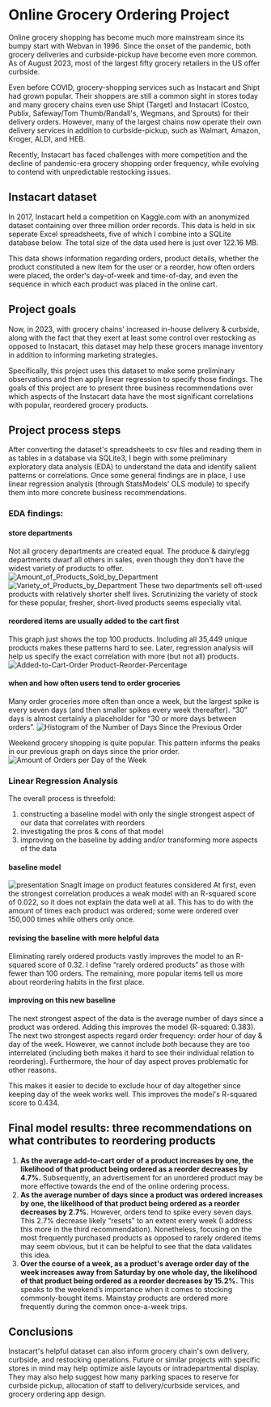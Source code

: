 # Online Grocery Ordering Project
Online grocery shopping has become much more mainstream since its bumpy start with Webvan in 1996. Since the onset of the pandemic, both grocery deliveries and curbside-pickup have become even more common. As of August 2023, most of the largest fifty grocery retailers in the US offer curbside.

Even before COVID, grocery-shopping services such as Instacart and Shipt had grown popular. Their shoppers are still a common sight in stores today and many grocery chains even use Shipt (Target) and Instacart (Costco, Publix, Safeway/Tom Thumb/Randall's, Wegmans, and Sprouts) for their delivery orders. However, many of the largest chains now operate their own delivery services in addition to curbside-pickup, such as Walmart, Amazon, Kroger, ALDI, and HEB.

Recently, Instacart has faced challenges with more competition and the decline of pandemic-era grocery shopping order frequency, while evolving to contend with unpredictable restocking issues.

## Instacart dataset
In 2017, Instacart held a competition on Kaggle.com with an anonymized dataset containing over three million order records. This data is held in six seperate Excel spreadsheets, five of which I combine into a SQLite database below. The total size of the data used here is just over 122.16 MB.

This data shows information regarding orders, product details, whether the product constituted a new item for the user or a reorder, how often orders were placed, the order's day-of-week and time-of-day, and even the sequence in which each product was placed in the online cart.

## Project goals
Now, in 2023, with grocery chains' increased in-house delivery & curbside, along with the fact that they exert at least some control over restocking as opposed to Instacart, this dataset may help these grocers manage inventory in addition to informing marketing strategies.

Specifically, this project uses this dataset to make some preliminary observations and then apply linear regression to specify those findings. The goals of this project are to present three business recommendations over which aspects of the Instacart data have the most significant correlations with popular, reordered grocery products.

## Project process steps
After converting the dataset's spreadsheets to csv files and reading them in as tables in a database via SQLite3, I begin with some preliminary exploratory data analysis (EDA) to understand the data and identify salient patterns or correlations. 
Once some general findings are in place, I use linear regression analysis (through StatsModels' OLS module) to specify them into more concrete business recommendations. 

### EDA findings:

#### store departments
Not all grocery departments are created equal. The produce & dairy/egg departments dwarf all others in sales, even though they don't have the widest variety of products to offer.
![Amount_of_Products_Sold_by_Department](https://github.com/joeldmott/Instacart_Project/assets/51928528/ac10607f-ac43-4883-a268-3039bef46cf0)
![Variety_of_Products_by_Department](https://github.com/joeldmott/Instacart_Project/assets/51928528/1de50743-bf54-47b4-981d-5e6811afcc7f)
These two departments sell oft-used products with relatively shorter shelf lives. Scrutinizing the variety of stock for these popular, fresher, short-lived products seems especially vital.

#### reordered items are usually added to the cart first
This graph just shows the top 100 products. Including all 35,449 unique products makes these patterns hard to see. Later, regression analysis will help us specify the exact correlation with more (but not all) products.
![Added-to-Cart-Order   Product-Reorder-Percentage](https://github.com/joeldmott/Instacart_Project/assets/51928528/811746e7-a43e-4645-9a7a-a0bbfeff4d65)

#### when and how often users tend to order groceries
Many order groceries more often than once a week, but the largest spike is every seven days (and then smaller spikes every week thereafter). “30” days is almost certainly a placeholder for “30 or more days between orders”.
![Histogram of the Number of Days Since the Previous Order](https://github.com/joeldmott/Instacart_Project/assets/51928528/cbc5cc43-cc11-4ae9-bd8a-42f453dcf485)

Weekend grocery shopping is quite popular. This pattern informs the peaks in our previous graph on days since the prior order.
![Amount of Orders per Day of the Week](https://github.com/joeldmott/Instacart_Project/assets/51928528/7eef0353-cfb3-4920-b1f2-2c07a383ba67)

### Linear Regression Analysis
The overall process is threefold:
1. constructing a baseline model with only the single strongest aspect of our data that correlates with reorders
2. investigating the pros & cons of that model
3. improving on the baseline by adding and/or transforming more aspects of the data

#### baseline model
![presentation SnagIt image on product features considered](https://github.com/joeldmott/Instacart_Project/assets/51928528/a8917229-3e14-4091-8448-3ab9f93f72cf)
At first, even the strongest correlation produces a weak model with an R-squared score of 0.022, so it does not explain the data well at all. This has to do with the amount of times each product was ordered; some were ordered over 150,000 times while others only once.

#### revising the baseline with more helpful data
Eliminating rarely ordered products vastly improves the model to an R-squared score of 0.32. I define “rarely ordered products” as those with fewer than 100 orders. The remaining, more popular items tell us more about reordering habits in the first place.

#### improving on this new baseline
The next strongest aspect of the data is the average number of days since a product was ordered. Adding this improves the model (R-squared: 0.383). The next two strongest aspects regard order frequency: order hour of day & day of the week. However, we cannot include *both* because they are too interrelated (including both makes it hard to see their individual relation to reordering). Furthermore, the hour of day aspect proves problematic for other reasons.

This makes it easier to decide to exclude hour of day altogether since keeping day of the week works well. This improves the model's R-squared score to 0.434.

## **Final model results:** three recommendations on what contributes to reordering products
1.  **As the average add-to-cart order of a product increases by one, the likelihood of that product being ordered as a reorder decreases by 4.7%.** Subsequently, an advertisement for an unordered product may be more effective towards the end of the online ordering process.
2.  **As the average number of days since a product was ordered increases by one, the likelihood of that product being ordered as a reorder decreases by 2.7%.** However, orders tend to spike every seven days. This 2.7% decrease likely “resets” to an extent every week (I address this more in the third recommendation). 
Nonetheless, focusing on the most frequently purchased products as opposed to rarely ordered items may seem obvious, but it can be helpful to see that the data validates this idea.
3. **Over the course of a week, as a product's average order day of the week increases away from Saturday by one whole day, 
the likelihood of that product being ordered as a reorder decreases by 15.2%.** This speaks to the weekend’s importance when it comes to stocking commonly-bought items. Mainstay products are ordered more frequently during the common once-a-week trips.

## Conclusions
Instacart's helpful dataset can also inform grocery chain's own delivery, curbside, and restocking operations. Future or similar projects with specific stores in mind may help optimize aisle layouts or intradepartmental display. They may also help suggest how many parking spaces to reserve for curbside pickup, allocation of staff to delivery/curbside services, and grocery ordering app design.  
